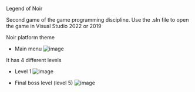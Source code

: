 Legend of Noir

Second game of the game programming discipline. Use the .sln file to open the game in Visual Studio 2022 or 2019

Noir platform theme

* Main menu
![image](https://user-images.githubusercontent.com/65680799/197839596-3f0d0e21-d93c-4a7b-9219-31bb64b60b01.png)

It has 4 different levels

* Level 1
![image](https://user-images.githubusercontent.com/65680799/197839748-c5406c95-9572-49e7-a8b3-960d402ae86e.png)

* Final boss level (level 5)
![image](https://user-images.githubusercontent.com/65680799/197839883-b67c9a57-2d67-47cf-baec-e69886cfbc47.png)
